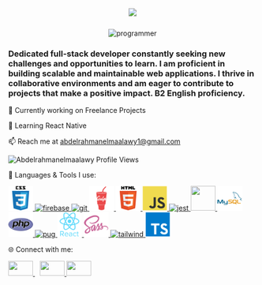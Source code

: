 <h1 align="center">
<a href="https://git.io/typing-svg">
<img src="https://readme-typing-svg.herokuapp.com/?lines=I+am+Adelelrahman;Full-Stack+Developer;Nice+to+meet+you+%F0%9F%91%8B&center=true&size=30">
</a>
</h1>

<p align="center">
<img src="https://media.giphy.com/media/qgQUggAC3Pfv687qPC/giphy.gif" alt="programmer" width="600" height="230"/>
</p>

<h3 align="left" width="100">Dedicated full-stack developer constantly seeking new challenges and opportunities to learn. I am proficient in building scalable and maintainable web applications. I thrive in collaborative environments and am eager to contribute to projects that make a positive impact. B2 English proficiency.</h3>

🔭 Currently working on Freelance Projects

🌱 Learning React Native

📫 Reach me at abdelrahmanelmaalawy1@gmail.com

<div align="left">
<img src="https://komarev.com/ghpvc/?username=Abdelrahmanelmaalawy&label=Profile%20Views&color=blue&style=flat" alt="Abdelrahmanelmaalawy Profile Views" />
</div>

🧠 Languages & Tools I use:
<p align="left">
<a href="https://www.w3schools.com/css/" target="_blank" rel="noreferrer"> <img src="https://raw.githubusercontent.com/devicons/devicon/master/icons/css3/css3-original-wordmark.svg" alt="css3" width="50" height="50"/> </a>
<a href="https://firebase.google.com/" target="_blank" rel="noreferrer"> <img src="https://www.vectorlogo.zone/logos/firebase/firebase-icon.svg" alt="firebase" width="50" height="50"/> </a>
<a href="https://git-scm.com/" target="_blank" rel="noreferrer"> <img src="https://www.vectorlogo.zone/logos/git-scm/git-scm-icon.svg" alt="git" width="50" height="50"/> </a>
<a href="https://gulpjs.com" target="_blank" rel="noreferrer"> <img src="https://raw.githubusercontent.com/devicons/devicon/master/icons/gulp/gulp-plain.svg" alt="gulp" width="50" height="50"/> </a>
<a href="https://www.w3.org/html/" target="_blank" rel="noreferrer"> <img src="https://raw.githubusercontent.com/devicons/devicon/master/icons/html5/html5-original-wordmark.svg" alt="html5" width="50" height="50"/> </a>
<a href="https://developer.mozilla.org/en-US/docs/Web/JavaScript" target="_blank" rel="noreferrer"> <img src="https://raw.githubusercontent.com/devicons/devicon/master/icons/javascript/javascript-original.svg" alt="javascript" width="50" height="50"/> </a>
<a href="https://jestjs.io" target="_blank" rel="noreferrer"> <img src="https://www.vectorlogo.zone/logos/jestjsio/jestjsio-icon.svg" alt="jest" width="50" height="50"/> </a>
<a href="https://laravel.com/" target="_blank" rel="noreferrer">  <img src="https://cdn.jsdelivr.net/gh/devicons/devicon/icons/laravel/laravel-original.svg" width="50" height="50"/> </a>
<a href="https://www.mysql.com/" target="_blank" rel="noreferrer"> <img src="https://raw.githubusercontent.com/devicons/devicon/master/icons/mysql/mysql-original-wordmark.svg" alt="mysql" width="50" height="50"/> </a>
<a href="https://www.php.net" target="_blank" rel="noreferrer"> <img src="https://raw.githubusercontent.com/devicons/devicon/master/icons/php/php-original.svg" alt="php" width="50" height="50"/> </a>
<a href="https://pugjs.org" target="_blank" rel="noreferrer"> <img src="https://cdn.worldvectorlogo.com/logos/pug.svg" alt="pug" width="50" height="50"/> </a>
<a href="https://reactjs.org/" target="_blank" rel="noreferrer"> <img src="https://raw.githubusercontent.com/devicons/devicon/master/icons/react/react-original-wordmark.svg" alt="react" width="50" height="50"/> </a>
<a href="https://sass-lang.com" target="_blank" rel="noreferrer"> <img src="https://raw.githubusercontent.com/devicons/devicon/master/icons/sass/sass-original.svg" alt="sass" width="50" height="50"/> </a>
<a href="https://tailwindcss.com/" target="_blank" rel="noreferrer"> <img src="https://www.vectorlogo.zone/logos/tailwindcss/tailwindcss-icon.svg" alt="tailwind" width="50" height="50"/> </a>
<a href="https://www.typescriptlang.org/" target="_blank" rel="noreferrer"> <img src="https://raw.githubusercontent.com/devicons/devicon/master/icons/typescript/typescript-original.svg" alt="typescript" width="50" height="50"/> </a>
</p>



🌐 Connect with me:


<p align="left">
<a href="https://eg.linkedin.com/in/abd-elrahman-shaker-8735b6267?trk" target="_blank" style="margin-right:10px;">
<img src="https://raw.githubusercontent.com/rahuldkjain/github-profile-readme-generator/master/src/images/icons/Social/linked-in-alt.svg" width="50" height="30"/>
</a>
<a href="https://www.facebook.com/profile.php?id=61571579341762" target="_blank">
<img src="https://raw.githubusercontent.com/rahuldkjain/github-profile-readme-generator/master/src/images/icons/Social/facebook.svg" width="50" height="30"/>
</a>
<a href="https://www.instagram.com/abdelrahmanelmaalawy/" target="_blank">
<img src="https://raw.githubusercontent.com/rahuldkjain/github-profile-readme-generator/master/src/images/icons/Social/instagram.svg" width="50" height="30"/>
</a>
</p>
